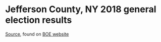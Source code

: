 # Jefferson County, NY 2018 general election results

[Source](https://docs.google.com/spreadsheets/d/18ZiVIKiBh-iahG4I_Ildlkc3u46OlBOyp6hDtjE89oo/edit#gid=376624947), found on [BOE website](https://co.jefferson.ny.us/departments/Elections/election-results-2010-present)